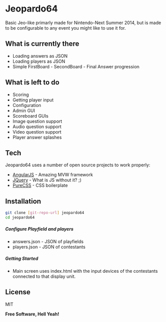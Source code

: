 Jeopardo64
==========

Basic Jeo-like primarly made for Nintendo-Next Summer 2014, but is made to be configurable to any event you might like to use it for.

What is currently there
----
* Loading answers as JSON
* Loading players as JSON
* Simple FirstBoard - SecondBoard - Final Answer progression

What is left to do
---
* Scoring
* Getting player input
* Configuration
* Admin GUI
* Scoreboard GUIs
* Image question support
* Audio question support
* Video question support
* Player answer splashes

Tech
-----------

Jeopardo64 uses a number of open source projects to work properly:

* [AngularJS] - Amazing MVW framework
* [JQuery] - What is JS without it? ;)
* [PureCSS] - CSS boilerplate

Installation
--------------

```sh
git clone [git-repo-url] jeopardo64
cd jeopardo64
```

##### Configure Playfield and players

* answers.json - JSON of playfields
* players.json - JSON of contestants

##### Getting Started
* Main screen uses index.html with the input devices of the contestants connected to that display unit.


License
----

MIT


**Free Software, Hell Yeah!**

[angularjs]:http://angularjs.org
[purecss]:http://purecss.io
[jQuery]:http://jquery.com
